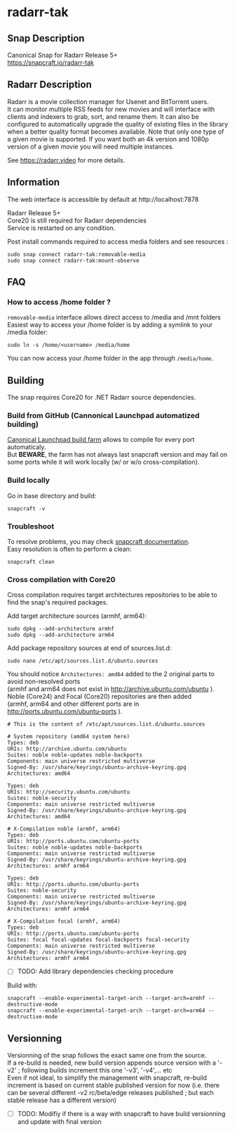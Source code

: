 # radarr-tak

## Snap Description
Canonical Snap for Radarr Release 5+\
https://snapcraft.io/radarr-tak

## Radarr Description
Radarr is a movie collection manager for Usenet and BitTorrent users.\
It can monitor multiple RSS feeds for new movies and will interface
with clients and indexers to grab, sort, and rename them.
It can also be configured to automatically upgrade the quality
of existing files in the library when a better quality format becomes
available. Note that only one type of a given movie is supported.
If you want both an 4k version and 1080p version of a given movie
you will need multiple instances.

See https://radarr.video for more details.

## Information

The web interface is accessible by default at http://localhost:7878

Radarr Release 5+\
Core20 is still required for Radarr dependencies\
Service is restarted on any condition.

Post install commands required to access media folders and see resources :
```
sudo snap connect radarr-tak:removable-media
sudo snap connect radarr-tak:mount-observe
```

## FAQ
### How to access /home folder ?
`removable-media` interface allows direct access to /media and /mnt folders\
Easiest way to access your /home folder is by adding a symlink to your /media folder:
```
sudo ln -s /home/<username> /media/home
```
You can now access your /home folder in the app through `/media/home`.

## Building
The snap requires Core20 for .NET Radarr source dependencies.
### Build from GitHub (Cannonical Launchpad automatized building)
[Canonical Launchpad build farm](https://snapcraft.io/docs/build-from-github) allows to compile for every port automaticaly.\
But **BEWARE**, the farm has not always last snapcraft version and may fail on some ports while it will work locally (w/ or w/o cross-compilation).
### Build locally
Go in base directory and build:
```
snapcraft -v
```
### Troubleshoot
To resolve problems, you may check [snapcraft documentation](https://snapcraft.io/docs).\
Easy resolution is often to perform a clean:
```
snapcraft clean
```
### Cross compilation with Core20
Cross compilation requires target architectures repositories to be able to find the snap's required packages.

Add target architecture sources (armhf, arm64):
```
sudo dpkg --add-architecture armhf
sudo dpkg --add-architecture arm64
```
Add package repository sources at end of sources.list.d:
```
sudo nano /etc/apt/sources.list.d/ubuntu.sources
```
You should notice `Architectures: amd64` added to the 2 original parts to avoid non-resolved ports\
(armhf and arm64 does not exist in http://archive.ubuntu.com/ubuntu ).\
Noble (Core24) and Focal (Core20) repositories are then added\
(armhf, arm64 and other different ports are in http://ports.ubuntu.com/ubuntu-ports ).
```
# This is the content of /etc/apt/sources.list.d/ubuntu.sources

# System repository (amd64 system here)
Types: deb
URIs: http://archive.ubuntu.com/ubuntu
Suites: noble noble-updates noble-backports
Components: main universe restricted multiverse
Signed-By: /usr/share/keyrings/ubuntu-archive-keyring.gpg
Architectures: amd64

Types: deb
URIs: http://security.ubuntu.com/ubuntu
Suites: noble-security
Components: main universe restricted multiverse
Signed-By: /usr/share/keyrings/ubuntu-archive-keyring.gpg
Architectures: amd64

# X-Compilation noble (armhf, arm64)
Types: deb
URIs: http://ports.ubuntu.com/ubuntu-ports
Suites: noble noble-updates noble-backports
Components: main universe restricted multiverse
Signed-By: /usr/share/keyrings/ubuntu-archive-keyring.gpg
Architectures: armhf arm64

Types: deb
URIs: http://ports.ubuntu.com/ubuntu-ports
Suites: noble-security
Components: main universe restricted multiverse
Signed-By: /usr/share/keyrings/ubuntu-archive-keyring.gpg
Architectures: armhf arm64

# X-Compilation focal (armhf, arm64)
Types: deb
URIs: http://ports.ubuntu.com/ubuntu-ports
Suites: focal focal-updates focal-backports focal-security
Components: main universe restricted multiverse
Signed-By: /usr/share/keyrings/ubuntu-archive-keyring.gpg
Architectures: armhf arm64
```
- [ ] TODO: Add library dependencies checking procedure
      
Build with:
```
snapcraft --enable-experimental-target-arch --target-arch=armhf --destructive-mode
snapcraft --enable-experimental-target-arch --target-arch=arm64 --destructive-mode
```
## Versionning
Versionning of the snap follows the exact same one from the source.\
If a re-build is needed, new build version appends source version with a '-v2' ; following builds increment this one '-v3', '-v4',... etc\
Even if not ideal, to simplify the management with snapcraft, re-build increment is based on current stable published version for now (i.e. there can be several different -v2 rc/beta/edge releases published ; but each stable release has a different version)
- [ ] TODO: Modifiy if there is a way with snapcraft to have build versionning and update with final version
